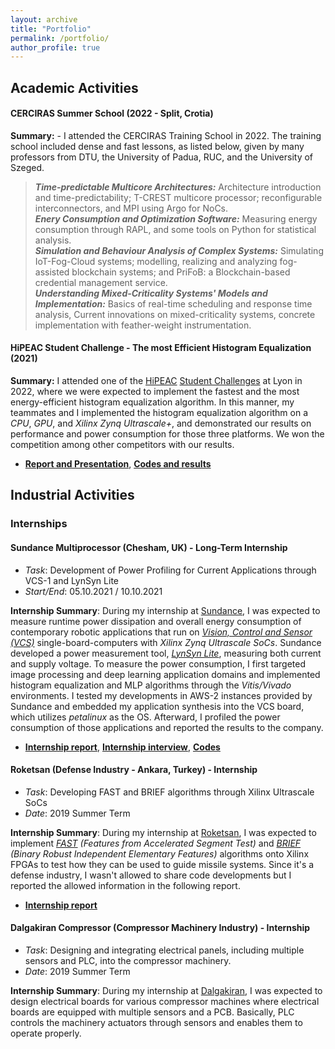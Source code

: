 ```yaml
---
layout: archive
title: "Portfolio"
permalink: /portfolio/
author_profile: true
---
```


## Academic Activities

#### CERCIRAS Summer School (2022 - Split, Crotia) 
**Summary:** - I attended the CERCIRAS Training School in 2022. The training school included dense and fast lessons, as listed below, given by many professors from DTU, the University of Padua, RUC, and the University of Szeged. 
> **_Time-predictable Multicore Architectures:_** Architecture introduction and time-predictability; T-CREST multicore processor; reconfigurable interconnectors, and MPI using Argo for NoCs. <br>
> **_Enery Consumption and Optimization Software:_** Measuring energy consumption through RAPL, and some tools on Python for statistical analysis. <br>
> **_Simulation and Behaviour Analysis of Complex Systems:_** Simulating IoT-Fog-Cloud systems; modelling, realizing and analyzing fog-assisted blockchain systems; and PriFoB: a Blockchain-based credential management service. <br>
> **_Understanding Mixed-Criticality Systems' Models and Implementation:_** Basics of real-time scheduling and response time analysis, Current innovations on mixed-criticality systems, concrete implementation with feather-weight instrumentation. <br>

#### HiPEAC Student Challenge - The most Efficient Histogram Equalization (2021)
**Summary:** I attended one of the [HiPEAC](https://www.hipeac.net/#/) [Student Challenges](https://www.hipeac.net/news/6964/hipeac-student-challenge-viii-histograms-in-the-making/) at Lyon in 2022, where we were expected to implement the fastest and the most energy-efficient histogram equalization algorithm. In this manner, my teammates and I implemented the histogram equalization algorithm on a _CPU_, _GPU_, and _Xilinx Zynq Ultrascale+_, and demonstrated our results on performance and power consumption for those three platforms. We won the competition among other competitors with our results.
- [**Report and Presentation**](https://github.com/topcuburak/Internship-Sundance/blob/main/Histogram_Equalization/Histogram%20Equalization%0APerformance%20and%20Power%20Consumption%0AComparison%20on%20Different%20Platforms.pdf), [**Codes and results**](https://github.com/topcuburak/Internship-Sundance/tree/main/Histogram_Equalization)

## Industrial Activities
### Internships
#### Sundance Multiprocessor (Chesham, UK) - Long-Term Internship
- _Task_: Development of Power Profiling for Current Applications through VCS-1 and LynSyn Lite 
- _Start/End_: 05.10.2021 / 10.10.2021  

**Internship Summary**: During my internship at [Sundance](https://store.sundance.com/), I was expected to measure runtime power dissipation and overall energy consumption of contemporary robotic applications that run on [_Vision, Control and Sensor (VCS)_](https://www.sundance.com/vcs-1/) single-board-computers with _Xilinx Zynq Ultrascale SoCs_. Sundance developed a power measurement tool, [_LynSyn Lite_](https://store.sundance.com/product/lynsyn-lite/), measuring both current and supply voltage. To measure the power consumption, I first targeted image processing and deep learning application domains and implemented histogram equalization and MLP algorithms through the _Vitis/Vivado_ environments. I tested my developments in AWS-2 instances provided by Sundance and embedded my application synthesis into the VCS board, which utilizes _petalinux_ as the OS. Afterward, I profiled the power consumption of those applications and reported the results to the company. 
- [**Internship report**](https://www.sundance.com/hipeac-internship-report-2021/), [**Internship interview**](https://www.hipeac.net/news/6978/internship-interview-burak-topcu-on-deepening-his-xilinx-knowledge-at-sundance/), [**Codes**](https://github.com/topcuburak/Internship-Sundance)

#### Roketsan (Defense Industry - Ankara, Turkey) - Internship
- _Task_: Developing FAST and BRIEF algorithms through Xilinx Ultrascale SoCs 
- _Date_: 2019 Summer Term

**Internship Summary**: During my internship at [Roketsan](https://www.roketsan.com.tr/en), I was expected to implement _[FAST](https://docs.opencv.org/3.4/df/d0c/tutorial_py_fast.html) (Features from Accelerated Segment Test)_ and _[BRIEF](https://docs.opencv.org/3.4/dc/d7d/tutorial_py_brief.html) (Binary Robust Independent Elementary Features)_ algorithms onto Xilinx FPGAs to test how they can be used to guide missile systems. Since it's a defense industry, I wasn't allowed to share code developments but I reported the allowed information in the following report. 
- [**Internship report**](reports/RoketsanIntenshipReport.pdf)

#### Dalgakiran Compressor (Compressor Machinery Industry) - Internship
- _Task_: Designing and integrating electrical panels, including multiple sensors and PLC, into the compressor machinery. 
- _Date_: 2019 Summer Term

**Internship Summary**: During my internship at [Dalgakiran](https://www.dalgakiran.com/en/), I was expected to design electrical boards for various compressor machines where electrical boards are equipped with multiple sensors and a PCB. Basically, PLC controls the machinery actuators through sensors and enables them to operate properly.

